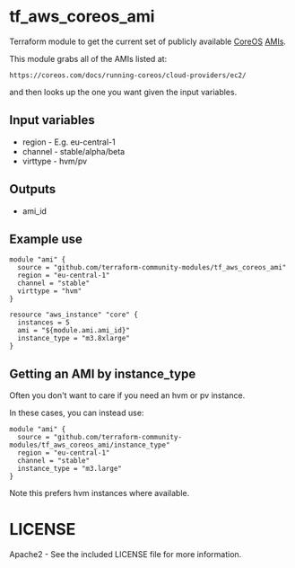 tf_aws_coreos_ami
=================

Terraform module to get the current set of publicly available [CoreOS](https://coreos.com/) [AMIs](https://coreos.com/docs/running-coreos/cloud-providers/ec2/).

This module grabs all of the AMIs listed at:

    https://coreos.com/docs/running-coreos/cloud-providers/ec2/

and then looks up the one you want given the input variables.

## Input variables

  * region - E.g. eu-central-1
  * channel - stable/alpha/beta 
  * virttype - hvm/pv

## Outputs

  * ami_id

## Example use

    module "ami" {
      source = "github.com/terraform-community-modules/tf_aws_coreos_ami"
      region = "eu-central-1"
      channel = "stable"
      virttype = "hvm"
    }

    resource "aws_instance" "core" {
      instances = 5
      ami = "${module.ami.ami_id}"
      instance_type = "m3.8xlarge"
    }

## Getting an AMI by instance_type

Often you don't want to care if you need an hvm or pv instance.

In these cases, you can instead use:

    module "ami" {
      source = "github.com/terraform-community-modules/tf_aws_coreos_ami/instance_type"
      region = "eu-central-1"
      channel = "stable"
      instance_type = "m3.large"
    }

Note this prefers hvm instances where available.

# LICENSE

Apache2 - See the included LICENSE file for more information.


